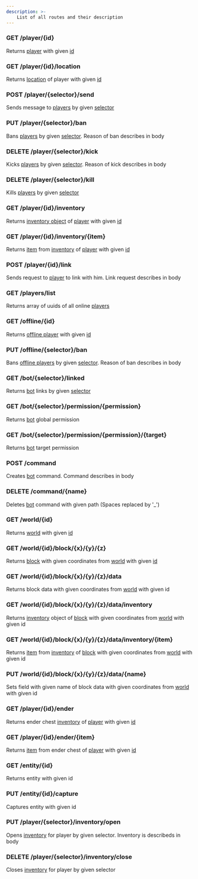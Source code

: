 ```yaml
---
description: >-
    List of all routes and their description
---
```


### GET /player/{id}

Returns [player](../objects/entity/living/player.md) with given [id](../objects/entity/living/player.md#id)

### GET /player/{id}/location

Returns [location](../objects/location.md) of player with given [id](../objects/entity/living/player.md#id)

### POST /player/{selector}/send

Sends message to [players](../objects/entity/living/player.md) by given [selector](../objects/entity/living/player.md#selector)

### PUT /player/{selector}/ban

Bans [players](../objects/entity/living/player.md) by given [selector](../objects/entity/living/player.md#selector). Reason of ban describes in body

### DELETE /player/{selector}/kick

Kicks [players](../objects/entity/living/player.md) by given [selector](../objects/entity/living/player.md#selector). Reason of kick describes in body

### DELETE /player/{selector}/kill

Kills [players](../objects/entity/living/player.md) by given [selector](../objects/entity/living/player.md#selector)

### GET /player/{id}/inventory

Returns [inventory object](../objects/inventory/README.md) of [player](../objects/entity/living/player.md) with given [id](../objects/entity/living/player.md#id)

### GET /player/{id}/inventory/{item}

Returns [item](../objects/inventory/item_stack/README.md) from [inventory](../objects/inventory/README.md) of [player](../objects/entity/living/player.md) with given [id](../objects/entity/living/player.md#id)

### POST /player/{id}/link

Sends request to [player](../objects/entity/living/player.md) to link with him. Link request describes in body

### GET /players/list

Returns array of uuids of all online [players](../objects/entity/living/player.md)

### GET /offline/{id}

Returns [offline player](../objects/offline_player.md) with given [id](../objects/offline_player.md#id)

### PUT /offline/{selector}/ban

Bans [offline players](../objects/offline_player.md) by given [selector](../objects/offline_player.md#selector). Reason of ban describes in body

### GET /bot/{selector}/linked

Returns [bot](../objects/bot.md) links by given [selector](../objects/bot.md#selector)

### GET /bot/{selector}/permission/{permission}

Returns [bot](../objects/bot.md) global permission

### GET /bot/{selector}/permission/{permission}/{target}

Returns [bot](../objects/bot.md) target permission

### POST /command

Creates [bot](../objects/bot.md) command. Command describes in body

### DELETE /command/{name}

Deletes [bot](../objects/bot.md) command with given path (Spaces replaced by '_')

### GET /world/{id}

Returns [world](../objects/world.md) with given [id](../objects/world.md#id)

### GET /world/{id}/block/{x}/{y}/{z}

Returns [block](../objects/block.md) with given coordinates from [world](../objects/world.md) with given [id](../objects/world.md#id)

### GET /world/{id}/block/{x}/{y}/{z}/data

Returns block data with given coordinates from [world](../objects/world.md) with given id

### GET /world/{id}/block/{x}/{y}/{z}/data/inventory

Returns [inventory](../objects/inventory/README.md) object of [block](../objects/block.md) with given coordinates from [world](../objects/world.md) with given id

### GET /world/{id}/block/{x}/{y}/{z}/data/inventory/{item}

Returns [item](../objects/inventory/item_stack/README.md) from [inventory](../objects/inventory/README.md) of [block](../objects/block.md) with given coordinates from [world](../objects/world.md) with given id

### PUT /world/{id}/block/{x}/{y}/{z}/data/{name}

Sets field with given name of block data with given coordinates from [world](../objects/world.md) with given id

### GET /player/{id}/ender

Returns ender chest [inventory](../objects/inventory/README.md) of [player](../objects/entity/living/player.md) with given [id](../objects/entity/living/player.md#id)

### GET /player/{id}/ender/{item}

Returns [item](../objects/inventory/item_stack/README.md) from ender chest of [player](../objects/entity/living/player.md) with given [id](../objects/entity/living/player.md#id)

### GET /entity/{id}

Returns entity with given id

### PUT /entity/{id}/capture

Captures entity with given id

### PUT /player/{selector}/inventory/open

Opens [inventory](../objects/inventory/README.md) for player by given selector. Inventory is describeds in body

### DELETE /player/{selector}/inventory/close

Closes [inventory](../objects/inventory/README.md) for player by given selector